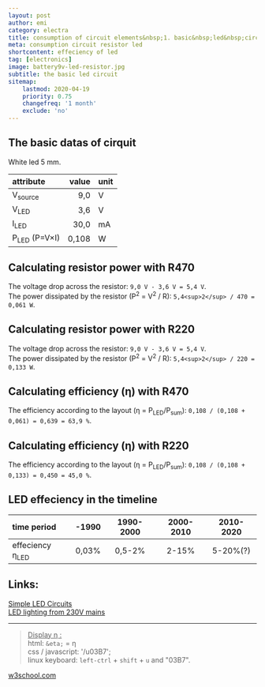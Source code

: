 ```yaml
---
layout: post
author: emi
category: electra
title: consumption of circuit elements&nbsp;1. basic&nbsp;led&nbsp;circuit
meta: consumption circuit resistor led
shortcontent: effeciency of led
tag: [electronics]
image: battery9v-led-resistor.jpg
subtitle: the basic led circuit
sitemap:
    lastmod: 2020-04-19
    priority: 0.75
    changefreq: '1 month'
    exclude: 'no'
---
```

## The basic datas of cirquit

White led 5 mm.

|attribute            | value | unit |
|:---                 | ---:  | :--- |
|V<sub>source</sub>   |9,0| V|
|V<sub>LED</sub>      |3,6| V|
|I<sub>LED</sub>      |30,0|mA|
|P<sub>LED</sub> (P=V×I)|0,108|W|

## Calculating resistor power with R470

The voltage drop across the resistor: `9,0 V - 3,6 V = 5,4 V`.  
The power dissipated by the resistor (P<sup>2</sup> = V<sup>2</sup> / R): `5,4<sup>2</sup> / 470 = 0,061 W`.  

## Calculating resistor power with R220

The voltage drop across the resistor: `9,0 V - 3,6 V = 5,4 V`.  
The power dissipated by the resistor (P<sup>2</sup> = V<sup>2</sup> / R): `5,4<sup>2</sup> / 220 = 0,133 W`.  

## Calculating efficiency (η) with R470

The efficiency according to the layout (η = P<sub>LED</sub>/P<sub>sum</sub>): `0,108 / (0,108 + 0,061) = 0,639 = 63,9 %`.  

## Calculating efficiency (η) with R220

The efficiency according to the layout (η = P<sub>LED</sub>/P<sub>sum</sub>): `0,108 / (0,108 + 0,133) = 0,450 = 45,0 %`.  

## LED effeciency in the timeline

| time period |-1990| 1990-2000 | 2000-2010 | 2010-2020 |
|:---         |:---:| :---:     | :---:     | :---:     |
|effeciency η<sub>LED</sub>|0,03%| 0,5-2%    | 2-15%     | 5-20%(?)  |

## Links:

[Simple LED Circuits](https://www.electronicshub.org/simple-led-circuits/)  
[LED lighting from 230V mains](http://skory.gylcomp.hu/kapcs/led230.html)  

___
><u>Display η :</u>  
html: `&eta;` = &eta;  
css / javascript: '/u03B7';  
linux keyboard: `left-ctrl` + `shift` + `u` and "03B7".  

[w3school.com](https://www.w3schools.com/charsets/ref_utf_greek.asp)

